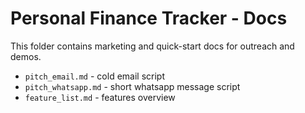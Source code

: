 # Personal Finance Tracker - Docs

This folder contains marketing and quick-start docs for outreach and demos.

- `pitch_email.md` - cold email script
- `pitch_whatsapp.md` - short whatsapp message script
- `feature_list.md` - features overview

